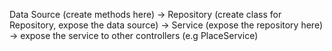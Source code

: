 Data Source (create methods here) -> Repository (create class for Repository, expose the data source) -> Service (expose the repository here) -> expose the service to other controllers (e.g PlaceService)
